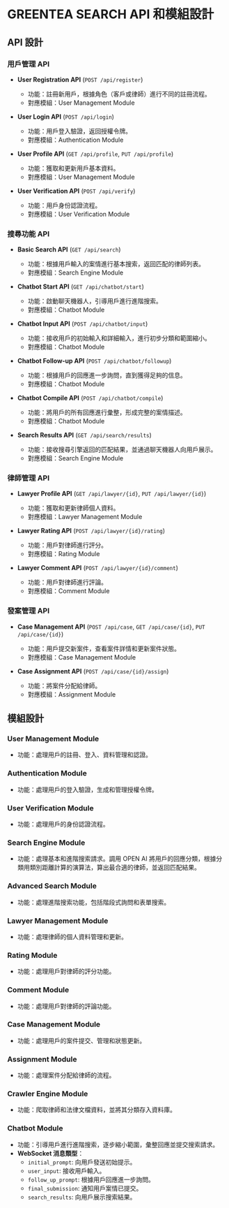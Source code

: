 # GREENTEA SEARCH API 和模組設計

## API 設計

### 用戶管理 API

- **User Registration API** (`POST /api/register`)

  - 功能：註冊新用戶，根據角色（客戶或律師）進行不同的註冊流程。
  - 對應模組：User Management Module

- **User Login API** (`POST /api/login`)

  - 功能：用戶登入驗證，返回授權令牌。
  - 對應模組：Authentication Module

- **User Profile API** (`GET /api/profile`, `PUT /api/profile`)

  - 功能：獲取和更新用戶基本資料。
  - 對應模組：User Management Module

- **User Verification API** (`POST /api/verify`)
  - 功能：用戶身份認證流程。
  - 對應模組：User Verification Module

### 搜尋功能 API

- **Basic Search API** (`GET /api/search`)

  - 功能：根據用戶輸入的案情進行基本搜索，返回匹配的律師列表。
  - 對應模組：Search Engine Module

- **Chatbot Start API** (`GET /api/chatbot/start`)

  - 功能：啟動聊天機器人，引導用戶進行進階搜索。
  - 對應模組：Chatbot Module

- **Chatbot Input API** (`POST /api/chatbot/input`)

  - 功能：接收用戶的初始輸入和詳細輸入，進行初步分類和範圍縮小。
  - 對應模組：Chatbot Module

- **Chatbot Follow-up API** (`POST /api/chatbot/followup`)

  - 功能：根據用戶的回應進一步詢問，直到獲得足夠的信息。
  - 對應模組：Chatbot Module

- **Chatbot Compile API** (`POST /api/chatbot/compile`)

  - 功能：將用戶的所有回應進行彙整，形成完整的案情描述。
  - 對應模組：Chatbot Module

- **Search Results API** (`GET /api/search/results`)
  - 功能：接收搜尋引擎返回的匹配結果，並通過聊天機器人向用戶展示。
  - 對應模組：Search Engine Module

### 律師管理 API

- **Lawyer Profile API** (`GET /api/lawyer/{id}`, `PUT /api/lawyer/{id}`)

  - 功能：獲取和更新律師個人資料。
  - 對應模組：Lawyer Management Module

- **Lawyer Rating API** (`POST /api/lawyer/{id}/rating`)

  - 功能：用戶對律師進行評分。
  - 對應模組：Rating Module

- **Lawyer Comment API** (`POST /api/lawyer/{id}/comment`)
  - 功能：用戶對律師進行評論。
  - 對應模組：Comment Module

### 發案管理 API

- **Case Management API** (`POST /api/case`, `GET /api/case/{id}`, `PUT /api/case/{id}`)

  - 功能：用戶提交新案件，查看案件詳情和更新案件狀態。
  - 對應模組：Case Management Module

- **Case Assignment API** (`POST /api/case/{id}/assign`)
  - 功能：將案件分配給律師。
  - 對應模組：Assignment Module

## 模組設計

### User Management Module

- 功能：處理用戶的註冊、登入、資料管理和認證。

### Authentication Module

- 功能：處理用戶的登入驗證，生成和管理授權令牌。

### User Verification Module

- 功能：處理用戶的身份認證流程。

### Search Engine Module

- 功能：處理基本和進階搜索請求。調用 OPEN AI 將用戶的回應分類，根據分類用類別距離計算的演算法，算出最合適的律師，並返回匹配結果。

### Advanced Search Module

- 功能：處理進階搜索功能，包括階段式詢問和表單搜索。

### Lawyer Management Module

- 功能：處理律師的個人資料管理和更新。

### Rating Module

- 功能：處理用戶對律師的評分功能。

### Comment Module

- 功能：處理用戶對律師的評論功能。

### Case Management Module

- 功能：處理用戶的案件提交、管理和狀態更新。

### Assignment Module

- 功能：處理案件分配給律師的流程。

### Crawler Engine Module

- 功能：爬取律師和法律文檔資料，並將其分類存入資料庫。

### Chatbot Module

- 功能：引導用戶進行進階搜索，逐步縮小範圍，彙整回應並提交搜索請求。
- **WebSocket 消息類型**：
  - `initial_prompt`: 向用戶發送初始提示。
  - `user_input`: 接收用戶輸入。
  - `follow_up_prompt`: 根據用戶回應進一步詢問。
  - `final_submission`: 通知用戶案情已提交。
  - `search_results`: 向用戶展示搜索結果。
